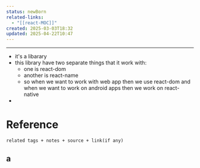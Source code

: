 ```yaml
---
status: newBorn
related-links:
  - "[[react-MOC]]"
created: 2025-03-03T18:32
updated: 2025-04-22T10:47
---
```

---




- it's a libarary 
- this library have two separate things that it work  with:
	- one is react-dom
	- another is react-name
	- so when we want to work with web app then we use react-dom and when we  want to work on android apps then we work on react-native
- 


# Reference
`related tags + notes + source + link(if any)`
 
a
- 